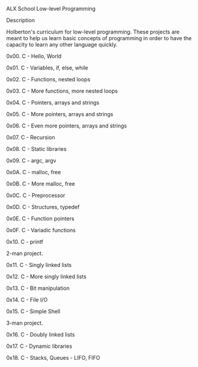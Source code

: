 ALX School Low-level Programming

Description

Holberton's curriculum for low-level programming. These projects are meant to help us learn basic concepts of programming in order to have the capacity to learn any other language quickly.



0x00. C - Hello, World

0x01. C - Variables, if, else, while

0x02. C - Functions, nested loops

0x03. C - More functions, more nested loops

0x04. C - Pointers, arrays and strings

0x05. C - More pointers, arrays and strings

0x06. C - Even more pointers, arrays and strings

0x07. C - Recursion

0x08. C - Static libraries

0x09. C - argc, argv

0x0A. C - malloc, free

0x0B. C - More malloc, free

0x0C. C - Preprocessor

0x0D. C - Structures, typedef

0x0E. C - Function pointers

0x0F. C - Variadic functions

0x10. C - printf

2-man project.

0x11. C - Singly linked lists

0x12. C - More singly linked lists

0x13. C - Bit manipulation

0x14. C - File I/O

0x15. C - Simple Shell

3-man project.

0x16. C - Doubly linked lists

0x17. C - Dynamic libraries

0x18. C - Stacks, Queues - LIFO, FIFO
